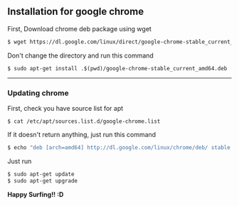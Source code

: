## Installation for google chrome

First, Download chrome deb package using wget
```bash
$ wget https://dl.google.com/linux/direct/google-chrome-stable_current_amd64.deb
```
Don't change the directory and run this command
```
$ sudo apt-get install .$(pwd)/google-chrome-stable_current_amd64.deb
```
---
### Updating chrome

First, check you have source list for apt 
```
$ cat /etc/apt/sources.list.d/google-chrome.list
```

If it doesn't return anything, just run this command
```bash
$ echo "deb [arch=amd64] http://dl.google.com/linux/chrome/deb/ stable main" > /etc/apt/sources.list.d/google-chrome.list
```

Just run

```bash
$ sudo apt-get update
$ sudo apt-get upgrade
```

**Happy Surfing!! :D**
